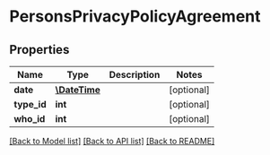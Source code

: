 # PersonsPrivacyPolicyAgreement

## Properties
Name | Type | Description | Notes
------------ | ------------- | ------------- | -------------
**date** | [**\DateTime**](\DateTime.md) |  | [optional] 
**type_id** | **int** |  | [optional] 
**who_id** | **int** |  | [optional] 

[[Back to Model list]](../../README.md#documentation-for-models) [[Back to API list]](../../README.md#documentation-for-api-endpoints) [[Back to README]](../../README.md)

